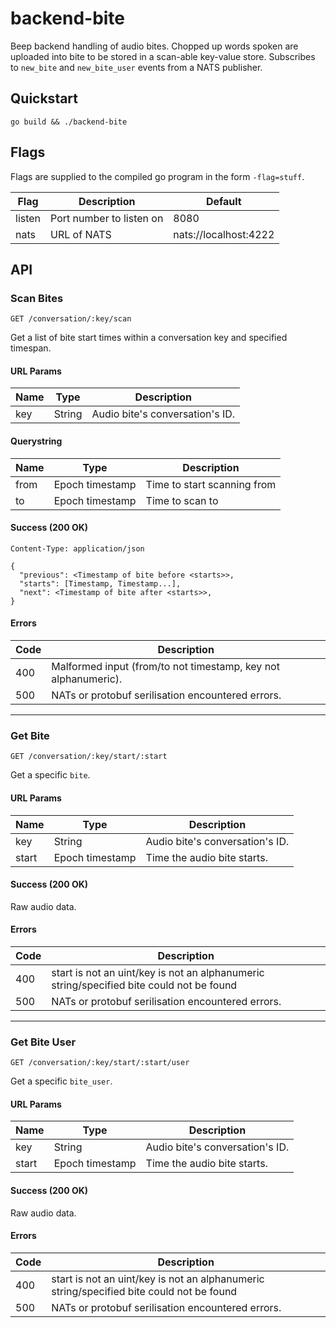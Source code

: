 # backend-bite

Beep backend handling of audio bites. Chopped up words spoken are uploaded into bite to be stored in a scan-able key-value store.  Subscribes to ```new_bite``` and ```new_bite_user``` events from a NATS publisher.

## Quickstart

```
go build && ./backend-bite
```

## Flags

Flags are supplied to the compiled go program in the form ```-flag=stuff```.

| Flag | Description | Default |
| ---- | ----------- | ------- |
| listen | Port number to listen on | 8080 |
| nats | URL of NATS | nats://localhost:4222 |

## API

### Scan Bites

```
GET /conversation/:key/scan
```

Get a list of bite start times within a conversation key and specified timespan.

#### URL Params

| Name | Type | Description |
| ---- | ---- | ----------- |
| key | String | Audio bite's conversation's ID. |

#### Querystring

| Name | Type | Description |
| ---- | ---- | ----------- |
| from | Epoch timestamp | Time to start scanning from |
| to | Epoch timestamp | Time to scan to |

#### Success (200 OK)

```
Content-Type: application/json
```

```
{
  "previous": <Timestamp of bite before <starts>>,
  "starts": [Timestamp, Timestamp...],
  "next": <Timestamp of bite after <starts>>,
}
```

#### Errors

| Code | Description |
| ---- | ----------- |
| 400 | Malformed input (from/to not timestamp, key not alphanumeric). |
| 500 | NATs or protobuf serilisation encountered errors. |

---

### Get Bite

```
GET /conversation/:key/start/:start
```

Get a specific ```bite```.

#### URL Params

| Name | Type | Description |
| ---- | ---- | ----------- |
| key | String | Audio bite's conversation's ID. |
| start | Epoch timestamp | Time the audio bite starts. |

#### Success (200 OK)

Raw audio data.

#### Errors

| Code | Description |
| ---- | ----------- |
| 400 | start is not an uint/key is not an alphanumeric string/specified bite could not be found |
| 500 | NATs or protobuf serilisation encountered errors. |

---

### Get Bite User

```
GET /conversation/:key/start/:start/user
```

Get a specific ```bite_user```.

#### URL Params

| Name | Type | Description |
| ---- | ---- | ----------- |
| key | String | Audio bite's conversation's ID. |
| start | Epoch timestamp | Time the audio bite starts. |

#### Success (200 OK)

Raw audio data.

#### Errors

| Code | Description |
| ---- | ----------- |
| 400 | start is not an uint/key is not an alphanumeric string/specified bite could not be found |
| 500 | NATs or protobuf serilisation encountered errors. |

